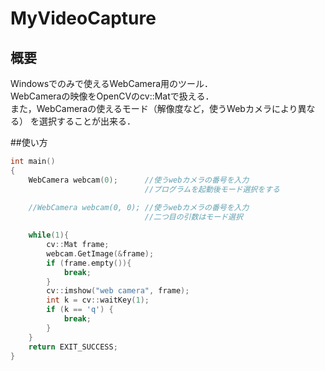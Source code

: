 # MyVideoCapture

## 概要

Windowsでのみで使えるWebCamera用のツール．<br>
WebCameraの映像をOpenCVのcv::Matで扱える．<br>
また，WebCameraの使えるモード（解像度など，使うWebカメラにより異なる）
を選択することが出来る．

##使い方

```c++:main.cpp
int main()
{
    WebCamera webcam(0);      //使うwebカメラの番号を入力
                              //プログラムを起動後モード選択をする
                         
    //WebCamera webcam(0, 0); //使うwebカメラの番号を入力
                              //二つ目の引数はモード選択                  

    while(1){
        cv::Mat frame;
        webcam.GetImage(&frame);
        if (frame.empty()){
            break;
        }
        cv::imshow("web camera", frame);
        int k = cv::waitKey(1);
        if (k == 'q') {
            break;
        }
    }
    return EXIT_SUCCESS;
}
```